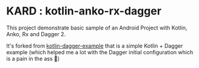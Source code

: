KARD : kotlin-anko-rx-dagger
=====================

This project demonstrate basic sample of an Android Project with Kotlin, Anko, Rx and Dagger 2.

It's forked from [kotlin-dagger-example](https://github.com/damianpetla/kotlin-dagger-example) that is a simple Kotlin + Dagger example (which helped me a lot with the Dagger initial configuration which is a pain in the ass :man:)

